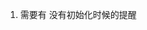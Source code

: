 <!--
 * @Author: Liu Weilong
 * @Date: 2021-03-10 15:52:34
 * @LastEditors: Liu Weilong 
 * @LastEditTime: 2021-03-10 15:52:57
 * @FilePath: /3rd-test-learning/40. little_g2o/doc.md
 * @Description: 
-->
1. 需要有 没有初始化时候的提醒